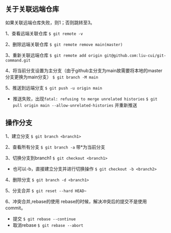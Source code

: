 ## 关于关联远端仓库

如果关联远端仓库失败，则1；否则跳转至3。	

1、查看远端关联仓库
`$ git remote -v`

2、删除远端关联仓库
`$ git remote remove main(master)`

3、重新关联远端仓库
`$ git remote add origin git@github.com:liu-cui/git-command.git`

4、将当前分支设置为主分支（由于github主分支为main故需要将本地的master分支更换为main分支）
`$ git branch -M main`

5、推送到远端分支
`$ git push -u origin main`
- 推送失败，出现`fatal: refusing to merge unrelated histories`
`$ git pull origin main --allow-unrelated-histories`
并重新推送

## 操作分支
1、建立分支
`$ git branch <branch1>`

2、查看所有分支
`$ git branch -a` 带*为当前分支

3、切换分支到branch1
`$ git checkout <branch1>`
- 也可以-b，直接建立分支并进行切换操作
`$ git checkout -b <branch2>`

4、删除分支
`$ git branch -d <branch1>`

5、分支合并
`$ git reset --hard HEAD~`

6、冲突合并,rebase的使用
rebase的时候，解决冲突后的提交不是使用commit。
- 提交
`$ git rebase --continue`
- 取消rebase
`$ git rebase --abort`




